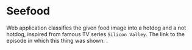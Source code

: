# Seefood
Web application classifies the given food image into a hotdog and a not hotdog, inspired from famous TV series `Silicon Valley`. The link to the episode in which this thing was shown: [](https://youtu.be/FNyi3nAuLb0).